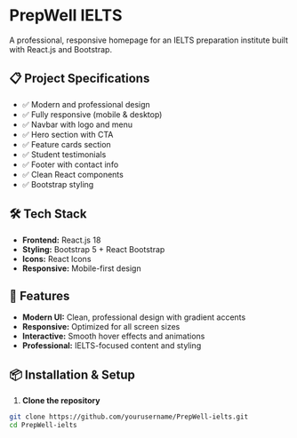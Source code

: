 # PrepWell IELTS 

A professional, responsive homepage for an IELTS preparation institute built with React.js and Bootstrap.

## 📋 Project Specifications
- ✅ Modern and professional design
- ✅ Fully responsive (mobile & desktop)
- ✅ Navbar with logo and menu
- ✅ Hero section with CTA
- ✅ Feature cards section
- ✅ Student testimonials
- ✅ Footer with contact info
- ✅ Clean React components
- ✅ Bootstrap styling

## 🛠️ Tech Stack
- **Frontend:** React.js 18
- **Styling:** Bootstrap 5 + React Bootstrap
- **Icons:** React Icons
- **Responsive:** Mobile-first design

## 🎯 Features
- **Modern UI:** Clean, professional design with gradient accents
- **Responsive:** Optimized for all screen sizes
- **Interactive:** Smooth hover effects and animations
- **Professional:** IELTS-focused content and styling

## 📦 Installation & Setup

1. **Clone the repository**
```bash
git clone https://github.com/yourusername/PrepWell-ielts.git
cd PrepWell-ielts

